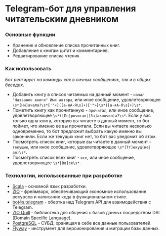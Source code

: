# Telegram-бот для управления читательским дневником
### Основные функции
* Хранение и обновление списка прочитанных книг.
* Добавление к книгам цитат и комментариев.
* Редактирование списка чтения.
### Как использовать
_Бот реагирует на команды как в личных сообщениях, так и в общих беседах._  
* Добавить книгу в список читаемых на данный момент - `начал "Название книги" Имя автора`, или иное сообщение, удовлетворяющее `\s*[Нн]ачала?\s*['"«]([а-яА-Я\s]+)['"»]\s*([а-яА-Я\s]+)\s*`.  
* Пометить книгу как прочитанную - `прочитал`, или иное сообщение, удовлетворяющее `\s*([Пп]рочитал|[Зз]акончил)а?\s*`. Если у вас только одна книга, которую вы читаете в данный момент, то бот поймет, что именно ее вы прочитали. Если вы читаете несколько одновременно, то бот предложит выбрать какую именно вы закончили. Если же текущих книг нет, то бот вас уведомит об этом.
* Посмотреть список книг, которые вы читаете в данный момент - `текущие`, или иное сообщение, удовлетворяющее `\s*[Тт]екущ(ие|ая)\s*`.
* Посмотреть список всех книг - `все`, или иное сообщение, удовлетворяющее `\s*[Вв]се\s*`.
### Технологии, использованные при разработке
* [Scala](https://www.scala-lang.org/) - основной язык разработки.
* [ZIO](https://zio.dev/) - фреймворк, обеспечивающий экономное использование ресурсов и написание кода в функциональном стиле.
* [bot4s.telegram](https://github.com/bot4s/telegram) - обертка над Telegram API для взаимодействия с Telegram.
* [ZIO Quill](https://zio.dev/zio-quill/) - библиотека для общения с базой данных посредством DSL (Domain Specific Language).
* [PostgreSQL](https://www.postgresql.org/) - СУБД, хранящая в себе все данные пользователей.
* [Flyway](https://flywaydb.org/) - инструмент для версионирования и миграции базы данных.
    